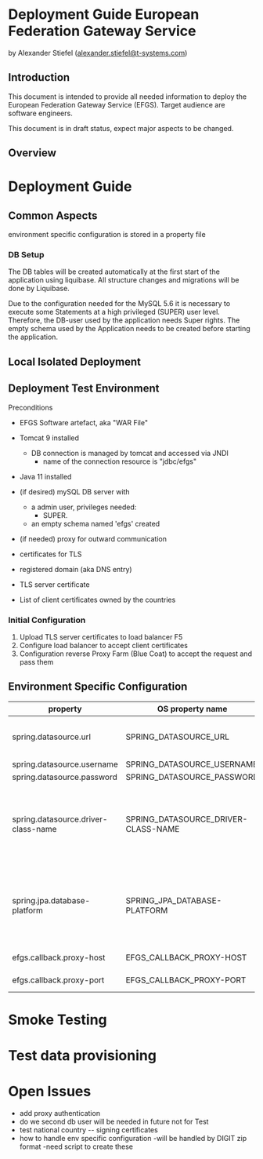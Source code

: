 # Deployment Guide European Federation Gateway Service
by Alexander Stiefel (alexander.stiefel@t-systems.com)

##	Introduction
This document is intended to provide all needed information to deploy the European Federation Gateway Service (EFGS). Target audience are software engineers.

This document is in draft status, expect major aspects to be changed.

## Overview

# Deployment Guide

## Common Aspects

environment specific configuration is stored in a property file

### DB Setup
The DB tables will be created  automatically at the first start of the application using liquibase. All structure changes
and migrations will be done by Liquibase.

Due to the configuration needed for the MySQL 5.6 it is necessary to execute some Statements at a high privileged (SUPER) user level.
Therefore, the DB-user used by the application needs Super rights.
The empty schema used by the Application needs to be created before starting the application.
## Local Isolated Deployment

## Deployment Test Environment
Preconditions
- EFGS Software artefact, aka "WAR File"

- Tomcat 9 installed
  - DB connection is managed by tomcat and accessed via JNDI
    - name of the connection resource is "jdbc/efgs"

- Java 11 installed
- (if desired) mySQL DB server with
  - a admin user, privileges needed:
    - SUPER.
  - an empty schema named 'efgs' created
- (if needed) proxy for outward communication
- certificates for TLS
- registered domain (aka DNS entry)
- TLS server certificate
- List of client certificates owned by the countries



### Initial Configuration

1. Upload TLS server certificates to load balancer F5 
1. Configure load balancer to accept client certificates
1. Configuration reverse Proxy Farm (Blue Coat) to accept the request and pass them


## Environment Specific Configuration
| property  | OS property name |   Content                                          | Example Value                          |
| --------- | --------- | ------------------------------------------------ | -------------------------------------- |
| spring.datasource.url | SPRING_DATASOURCE_URL | The jdbc connection string for the mySQL DB | jdbc:mysql://localhost:3306/fg |
| spring.datasource.username     | SPRING_DATASOURCE_USERNAME  | sa |
| spring.datasource.password  | SPRING_DATASOURCE_PASSWORD | sa |
| spring.datasource.driver-class-name | SPRING_DATASOURCE_DRIVER-CLASS-NAME | **legacy propery is fixed for all environments, will be removed from the list in the next release** | com.mysql.cj.jdbc.Driver                                  |
| spring.jpa.database-platform    | SPRING_JPA_DATABASE-PLATFORM |  **legacy propery is fixed for all environments, will be removed from the list in the next release** | org.hibernate.dialect.MySQL5InnoDBDialect                       |
| efgs.callback.proxy-host      | EFGS_CALLBACK_PROXY-HOST |proxy host name  | localhost |
| efgs.callback.proxy-port   | EFGS_CALLBACK_PROXY-PORT | proxy host port  | 1234 |


# Smoke Testing

# Test data provisioning 

# Open Issues
- add proxy authentication
- do we second db user 
    will be needed in future not for Test
- test national country
-- signing certificates
- how to handle env specific configuration
    -will be handled by DIGIT zip format 
    -need script to create these
